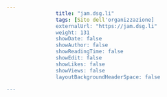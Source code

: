 ---
                title: "jam.dsg.li"
                tags: [Sito dell'organizzazione]
                externalUrl: "https://jam.dsg.li"
                weight: 131
                showDate: false
                showAuthor: false
                showReadingTime: false
                showEdit: false
                showLikes: false
                showViews: false
                layoutBackgroundHeaderSpace: false
                ---

